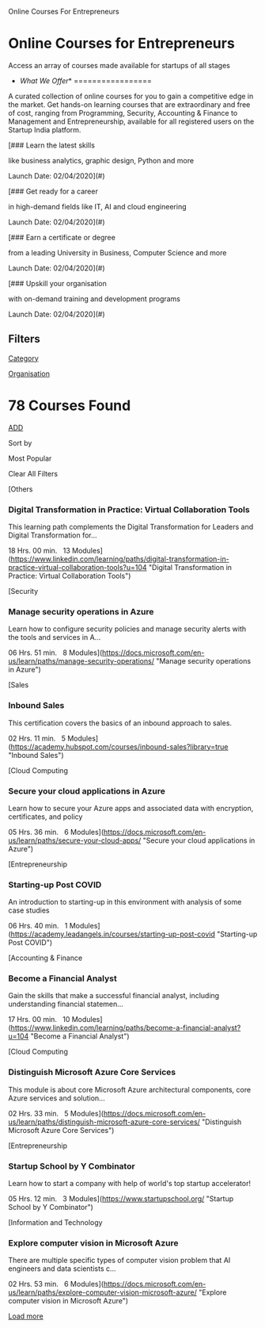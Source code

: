 Online Courses For Entrepreneurs

Online Courses for Entrepreneurs
================================

Access an array of courses made available for startups of all stages

* *What We Offer**
=================

A curated collection of online courses for you to gain a competitive edge in the market. Get hands\-on learning courses that are extraordinary and free of cost, ranging from Programming, Security, Accounting \& Finance to Management and Entrepreneurship, available for all registered users on the Startup India platform.

[### Learn the latest skills

like business analytics, graphic design, Python and more

Launch Date: 02/04/2020](#)

[### Get ready for a career

in high\-demand fields like IT, AI and cloud engineering

Launch Date: 02/04/2020](#)

[### Earn a certificate or degree

from a leading University in Business, Computer Science and more

Launch Date: 02/04/2020](#)

[### Upskill your organisation

with on\-demand training and development programs

Launch Date: 02/04/2020](#)

Filters
-------

[Category](#accordion-1)

[Organisation](#accordion-2)

78 Courses
 Found
=================

[ADD](/content/sih/en/reources/add-course.html?status=new)

Sort by

Most Popular

Clear All
 Filters

[Others
### Digital Transformation in Practice: Virtual Collaboration Tools

This learning path complements the Digital Transformation for Leaders and Digital Transformation for...

18 Hrs. 00 min.   13 Modules](https://www.linkedin.com/learning/paths/digital-transformation-in-practice-virtual-collaboration-tools?u=104 "Digital Transformation in Practice: Virtual Collaboration Tools")

[Security
### Manage security operations in Azure

Learn how to configure security policies and manage security alerts with the tools and services in A...

06 Hrs. 51 min.   8 Modules](https://docs.microsoft.com/en-us/learn/paths/manage-security-operations/ "Manage security operations in Azure")

[Sales
### Inbound Sales

This certification covers the basics of an inbound approach to sales.

02 Hrs. 11 min.   5 Modules](https://academy.hubspot.com/courses/inbound-sales?library=true "Inbound Sales")

[Cloud Computing 
### Secure your cloud applications in Azure

Learn how to secure your Azure apps and associated data with encryption, certificates, and policy

05 Hrs. 36 min.   6 Modules](https://docs.microsoft.com/en-us/learn/paths/secure-your-cloud-apps/ "Secure your cloud applications in Azure")

[Entrepreneurship
### Starting\-up Post COVID

An introduction to starting\-up in this environment with analysis of some case studies

06 Hrs. 40 min.   1 Modules](https://academy.leadangels.in/courses/starting-up-post-covid "Starting-up Post COVID")

[Accounting \& Finance
### Become a Financial Analyst

Gain the skills that make a successful financial analyst, including understanding financial statemen...

17 Hrs. 00 min.   10 Modules](https://www.linkedin.com/learning/paths/become-a-financial-analyst?u=104 "Become a Financial Analyst")

[Cloud Computing 
### Distinguish Microsoft Azure Core Services

This module is about core Microsoft Azure architectural components, core Azure services and solution...

02 Hrs. 33 min.   5 Modules](https://docs.microsoft.com/en-us/learn/paths/distinguish-microsoft-azure-core-services/ "Distinguish Microsoft Azure Core Services")

[Entrepreneurship
### Startup School by Y Combinator

Learn how to start a company with help of world's top startup accelerator!

05 Hrs. 12 min.   3 Modules](https://www.startupschool.org/ "Startup School by Y Combinator")

[Information and Technology
### Explore computer vision in Microsoft Azure

There are multiple specific types of computer vision problem that AI engineers and data scientists c...

02 Hrs. 53 min.   6 Modules](https://docs.microsoft.com/en-us/learn/paths/explore-computer-vision-microsoft-azure/ "Explore computer vision in Microsoft Azure")

[Load more](#)